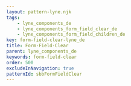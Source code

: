 ```yaml
---
layout: pattern-lyne.njk
tags: 
    - lyne_components_de
    - lyne_components_form_field_clear_de
    - lyne_components_form_field_children_de
key: form-field-clear-lyne_de
title: Form-Field-Clear
parent: lyne_components_de
keywords: form-field-clear
order: 500
excludeInNavigation: true
patternId: sbbFormFieldClear
---
```

